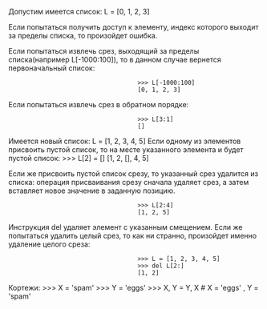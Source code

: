 Допустим имеется список: L = [0, 1, 2, 3]

Если попытаться получить доступ к элементу, индекс которого выходит за пределы списка,
то произойдет ошибка.

Если попытаться извлечь срез, выходящий за пределы списка(например L[-1000:100]), то в
данном случае вернется первоначальный список:

                                        >>> L[-1000:100]
                                        [0, 1, 2, 3]

Если попытаться извлечь срез в обратном порядке:

                                        >>> L[3:1]
                                        []

Имеется новый список: L = [1, 2, 3, 4, 5]
Если одному из элементов присвоить пустой список, то на месте указанного элемента и будет 
пустой список:
                                        >>> L[2] = []
                                        [1, 2, [], 4, 5]

Если же присвоить пустой список срезу, то указанный срез удалится из списка:
операция присваивания срезу сначала удаляет срез, а затем вставляет новое значение в заданную позицию.

                                        >>> L[2:4]
                                        [1, 2, 5]

Инструкция del удаляет элемент с указанным смещением. Если же попытаться удалить целый срез, то как ни
странно, произойдет именно удаление целого среза:

                                        >>> L = [1, 2, 3, 4, 5]
                                        >>> del L[2:]
                                        [1, 2]

Кортежи:
    >>> X = 'spam'
    >>> Y = 'eggs'
    >>> X, Y = Y, X    # X = 'eggs' , Y = 'spam'
